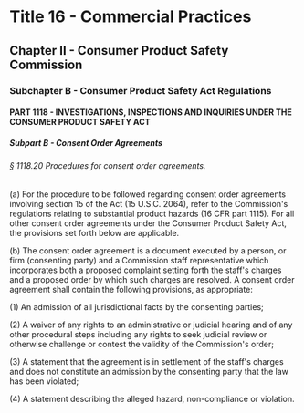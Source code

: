 
# Title 16 - Commercial Practices
## Chapter II - Consumer Product Safety Commission
### Subchapter B - Consumer Product Safety Act Regulations
#### PART 1118 - INVESTIGATIONS, INSPECTIONS AND INQUIRIES UNDER THE CONSUMER PRODUCT SAFETY ACT
##### Subpart B - Consent Order Agreements
###### § 1118.20 Procedures for consent order agreements.

(a) For the procedure to be followed regarding consent order agreements involving section 15 of the Act (15 U.S.C. 2064), refer to the Commission's regulations relating to substantial product hazards (16 CFR part 1115). For all other consent order agreements under the Consumer Product Safety Act, the provisions set forth below are applicable.

(b) The consent order agreement is a document executed by a person, or firm (consenting party) and a Commission staff representative which incorporates both a proposed complaint setting forth the staff's charges and a proposed order by which such charges are resolved. A consent order agreement shall contain the following provisions, as appropriate:

(1) An admission of all jurisdictional facts by the consenting parties;

(2) A waiver of any rights to an administrative or judicial hearing and of any other procedural steps including any rights to seek judicial review or otherwise challenge or contest the validity of the Commission's order;

(3) A statement that the agreement is in settlement of the staff's charges and does not constitute an admission by the consenting party that the law has been violated;

(4) A statement describing the alleged hazard, non-compliance or violation.
